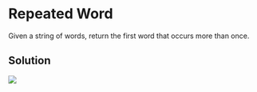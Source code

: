 # Repeated Word

Given a string of words, return the first word that occurs more than once.

## Solution

![](../assets/repeated-word.jpg)